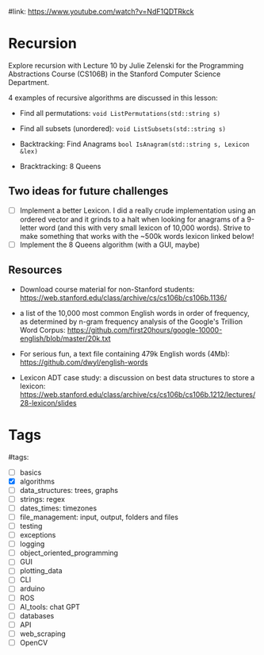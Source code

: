 #link: https://www.youtube.com/watch?v=NdF1QDTRkck



# Recursion

Explore recursion with Lecture 10 by Julie Zelenski for the Programming Abstractions Course (CS106B) in the Stanford Computer Science Department. 

4 examples of recursive algorithms are discussed in this lesson:

* Find all permutations:  `void ListPermutations(std::string s)`

* Find all subsets (unordered):     `void ListSubsets(std::string s)`
* Backtracking: Find Anagrams `bool IsAnagram(std::string s, Lexicon &lex)`
* Bracktracking: 8 Queens

## Two ideas for future challenges

- [ ] Implement a better Lexicon. I did a really crude implementation using an ordered vector and it grinds to a halt when looking for anagrams of a 9-letter word (and this with very small lexicon of 10,000 words). Strive to make something that works with the ~500k words lexicon linked below!
- [ ] Implement the 8 Queens algorithm (with a GUI, maybe) 

## Resources

* Download course material for non-Stanford students: https://web.stanford.edu/class/archive/cs/cs106b/cs106b.1136/

* a list of the 10,000 most common English words in order of frequency, as determined by n-gram frequency analysis of the Google's Trillion Word Corpus: https://github.com/first20hours/google-10000-english/blob/master/20k.txt
* For serious fun, a text file containing 479k English words (4Mb): https://github.com/dwyl/english-words
* Lexicon ADT case study: a discussion on best data structures to store a lexicon: https://web.stanford.edu/class/archive/cs/cs106b/cs106b.1212/lectures/28-lexicon/slides

# Tags

#tags: 
- [ ] basics
- [x] algorithms
- [ ] data_structures: trees, graphs
- [ ] strings: regex
- [ ] dates_times: timezones
- [ ] file_management: input, output, folders and files
- [ ] testing
- [ ] exceptions
- [ ] logging
- [ ] object_oriented_programming
- [ ] GUI
- [ ] plotting_data
- [ ] CLI
- [ ] arduino
- [ ] ROS
- [ ] AI_tools: chat GPT
- [ ] databases
- [ ] API
- [ ] web_scraping
- [ ] OpenCV